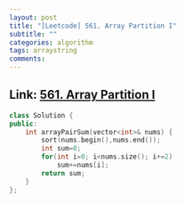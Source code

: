 ```yaml
---
layout: post
title: "[Leetcode] 561. Array Partition I"
subtitle: ""
categories: algorithm
tags: arraystring
comments:
---
```


## Link: [561. Array Partition I](https://leetcode.com/problems/array-partition-i/)

```cpp
class Solution {
public:
    int arrayPairSum(vector<int>& nums) {
        sort(nums.begin(),nums.end());
        int sum=0;
        for(int i=0; i<nums.size(); i+=2)
            sum+=nums[i];
        return sum; 
    }
};
```
